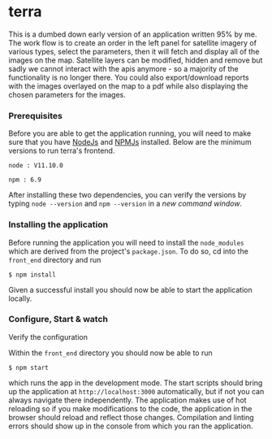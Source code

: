 # terra

This is a dumbed down early version of an application written 95% by me. The work flow is to create an order in the left panel for satellite imagery of various types, select the parameters, then it will fetch and display all of the images on the map. Satellite layers can be modified, hidden and remove but sadly we cannot interact with the apis anymore - so a majority of the functionality is no longer there. You could also export/download reports with the images overlayed on the map to a pdf while also displaying the chosen parameters for the images.

### Prerequisites

Before you are able to get the application running, you will need to make sure that you have [NodeJs](https://nodejs.org/en/) and [NPMJs](https://www.npmjs.com/get-npm) installed. Below are the minimum versions to run terra's frontend.

```
node : V11.10.0

npm : 6.9
```

After installing these two dependencies, you can verify the versions by typing `node --version` and `npm --version` in a _new command window_.

### Installing the application

Before running the application you will need to install the `node_modules` which are derived from the project's `package.json`. To do so, cd into the `front_end` directory and run

```
$ npm install
```

Given a successful install you should now be able to start the application locally.

### Configure, Start & watch

Verify the configuration

Within the `front_end` directory you should now be able to run

```
$ npm start
```

which runs the app in the development mode. The start scripts should bring up the application at `http://localhost:3000` automatically, but if not you can always navigate there independently. The application makes use of hot reloading so if you make modifications to the code, the application in the browser should reload and reflect those changes. Compilation and linting errors should show up in the console from which you ran the application.
